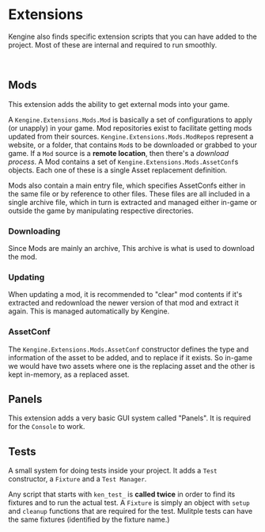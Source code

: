 # Extensions

Kengine also finds specific extension scripts that you can have added to the project.
Most of these are internal and required to run smoothly.

&nbsp;

## Mods

This extension adds the ability to get external mods into your game.

A `Kengine.Extensions.Mods.Mod` is basically a set of configurations to apply (or unapply) in your game. Mod repositories exist to facilitate getting mods updated from their sources.
`Kengine.Extensions.Mods.ModRepo`s represent a website, or a folder, that contains `Mod`s to be downloaded or grabbed to your game.
If a `Mod` source is a **remote location**, then there's a *download process*.
A Mod contains a set of `Kengine.Extensions.Mods.AssetConf`s objects. Each one of these is a single Asset replacement definition.

Mods also contain a main entry file, which specifies AssetConfs either in the same file or by reference to other files.
These files are all included in a single archive file, which in turn is extracted and managed either in-game or outside the game by manipulating respective directories.

### Downloading

Since Mods are mainly an archive, This archive is what is used to download the mod.

### Updating

When updating a mod, it is recommended to "clear" mod contents if it's extracted and redownload the newer version of that mod and extract it again.
This is managed automatically by Kengine.

### AssetConf

The `Kengine.Extensions.Mods.AssetConf` constructor defines the type and information of the asset to be added, and to replace if it exists. So in-game we would have two assets where one is the replacing asset and the other is kept in-memory, as a replaced asset.

## Panels

This extension adds a very basic GUI system called "Panels". It is required for the `Console` to work.

## Tests

A small system for doing tests inside your project. It adds a `Test` constructor, a `Fixture` and a `Test Manager`.

Any script that starts with `ken_test_` is **called twice** in order to find its fixtures and to run the actual test.
A `Fixture` is simply an object with `setup` and `cleanup` functions that are required for the test. Mulitple tests can have the same fixtures (identified by the fixture name.)

